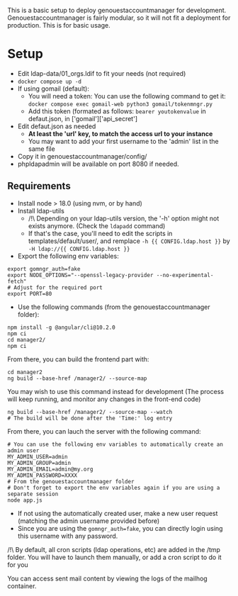 This is a basic setup to deploy genouestaccountmanager for development.
Genouestaccountmanager is fairly modular, so it will not fit a deployment for production. This is for basic usage.

# Setup

* Edit ldap-data/01_orgs.ldif to fit your needs (not required)
* `docker compose up -d`
* If using gomail (default): 
  * You will need a token: You can use the following command to get it:
  `docker compose exec gomail-web python3 gomail/tokenmngr.py`
  * Add this token (formated as follows: `bearer youtokenvalue` in defaut.json, in ['gomail']['api_secret']
* Edit defaut.json as needed 
  * **At least the 'url' key, to match the access url to your instance**
  * You may want to add your first username to the 'admin' list in the same file
* Copy it in genouestaccountmanager/config/
* phpldapadmin will be available on port 8080 if needed.

## Requirements

* Install node > 18.0 (using nvm, or by hand)
* Install ldap-utils
  * /!\ Depending on your ldap-utils version, the '-h' option might not exists anymore. (Check the `ldapadd` command)
  * If that's the case, you'll need to edit the scripts in templates/default/user/, and remplace `-h {{ CONFIG.ldap.host }}` by `-H ldap://{{ CONFIG.ldap.host }}`
* Export the following env variables:




```
export gomngr_auth=fake
export NODE_OPTIONS="--openssl-legacy-provider --no-experimental-fetch"
# Adjust for the required port
export PORT=80
```

* Use the following commands (from the genouestaccountmanager folder):

```
npm install -g @angular/cli@10.2.0
npm ci
cd manager2/
npm ci
```

From there, you can build the frontend part with:

```
cd manager2
ng build --base-href /manager2/ --source-map
```

You may wish to use this command instead for development (The process will keep running, and monitor any changes in the front-end code)

```
ng build --base-href /manager2/ --source-map --watch
# The build will be done after the 'Time:' log entry
```

From there, you can lauch the server with the following command:

```
# You can use the following env variables to automatically create an admin user
MY_ADMIN_USER=admin
MY_ADMIN_GROUP=admin
MY_ADMIN_EMAIL=admin@my.org
MY_ADMIN_PASSWORD=XXXX
# From the genouestaccountmanager folder
# Don't forget to export the env variables again if you are using a separate session
node app.js
```

* If not using the automatically created user, make a new user request (matching the admin username provided before)
* Since you are using the `gomngr_auth=fake`, you can directly login using this username with any password.

/!\ By default, all cron scripts (ldap operations, etc) are added in the /tmp folder. You will have to launch them manually, or add a cron script to do it for you

You can access sent mail content by viewing the logs of the mailhog container.

